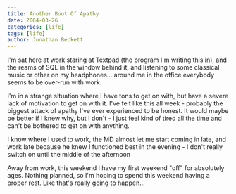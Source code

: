 ```yaml
---
title: Another Bout Of Apathy
date: 2004-03-26
categories: [life]
tags: [life]
author: Jonathan Beckett
---
```


I'm sat here at work staring at Textpad (the program I'm writing this in), and the reams of SQL in the window behind it, and listening to some classical music or other on my headphones... around me in the office everybody seems to be over-run with work.

I'm in a strange situation where I have tons to get on with, but have a severe lack of motivation to get on with it. I've felt like this all week - probably the biggest attack of apathy I've ever experienced to be honest. It would maybe be better if I knew why, but I don't - I just feel kind of tired all the time and can't be bothered to get on with anything.

I know where I used to work, the MD almost let me start coming in late, and work late because he knew I functioned best in the evening - I don't really switch on until the middle of the afternoon 

Away from work, this weekend I have my first weekend "off" for absolutely ages. Nothing planned, so I'm hoping to spend this weekend having a proper rest. Like that's really going to happen...